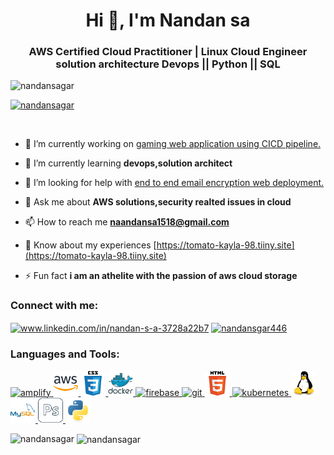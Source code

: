 <h1 align="center">Hi 👋, I'm Nandan sa</h1>
<h3 align="center">AWS Certified Cloud Practitioner | Linux Cloud Engineer solution architecture Devops || Python || SQL</h3>

<p align="left"> <img src="https://komarev.com/ghpvc/?username=nandansagar&label=Profile%20views&color=0e75b6&style=flat" alt="nandansagar" /> </p>

<p align="left"> <a href="https://github.com/ryo-ma/github-profile-trophy"><img src="https://github-profile-trophy.vercel.app/?username=nandansagar" alt="nandansagar" /></a> </p>

<p align="left"> <a href="https://twitter.com/" target="blank"><img src="https://img.shields.io/twitter/follow/?logo=twitter&style=for-the-badge" alt="" /></a> </p>

- 🔭 I’m currently working on [gaming web application using CICD pipeline.](http://my-game.s3-website-us-east-1.amazonaws.com)

- 🌱 I’m currently learning **devops,solution architect**

- 🤝 I’m looking for help with [end to end email encryption web deployment.](http://mymail1.s3-website-us-east-1.amazonaws.com)

- 💬 Ask me about **AWS solutions,security realted issues in cloud**

- 📫 How to reach me **naandansa1518@gmail.com**

- 📄 Know about my experiences [https://tomato-kayla-98.tiiny.site](https://tomato-kayla-98.tiiny.site)

- ⚡ Fun fact **i am an athelite with the passion of aws cloud storage**

<h3 align="left">Connect with me:</h3>
<p align="left">
<a href="https://linkedin.com/in/www.linkedin.com/in/nandan-s-a-3728a22b7" target="blank"><img align="center" src="https://raw.githubusercontent.com/rahuldkjain/github-profile-readme-generator/master/src/images/icons/Social/linked-in-alt.svg" alt="www.linkedin.com/in/nandan-s-a-3728a22b7" height="30" width="40" /></a>
<a href="https://instagram.com/nandansgar446" target="blank"><img align="center" src="https://raw.githubusercontent.com/rahuldkjain/github-profile-readme-generator/master/src/images/icons/Social/instagram.svg" alt="nandansgar446" height="30" width="40" /></a>
</p>

<h3 align="left">Languages and Tools:</h3>
<p align="left"> <a href="https://aws.amazon.com/amplify/" target="_blank" rel="noreferrer"> <img src="https://docs.amplify.aws/assets/logo-dark.svg" alt="amplify" width="40" height="40"/> </a> <a href="https://aws.amazon.com" target="_blank" rel="noreferrer"> <img src="https://raw.githubusercontent.com/devicons/devicon/master/icons/amazonwebservices/amazonwebservices-original-wordmark.svg" alt="aws" width="40" height="40"/> </a> <a href="https://www.w3schools.com/css/" target="_blank" rel="noreferrer"> <img src="https://raw.githubusercontent.com/devicons/devicon/master/icons/css3/css3-original-wordmark.svg" alt="css3" width="40" height="40"/> </a> <a href="https://www.docker.com/" target="_blank" rel="noreferrer"> <img src="https://raw.githubusercontent.com/devicons/devicon/master/icons/docker/docker-original-wordmark.svg" alt="docker" width="40" height="40"/> </a> <a href="https://firebase.google.com/" target="_blank" rel="noreferrer"> <img src="https://www.vectorlogo.zone/logos/firebase/firebase-icon.svg" alt="firebase" width="40" height="40"/> </a> <a href="https://git-scm.com/" target="_blank" rel="noreferrer"> <img src="https://www.vectorlogo.zone/logos/git-scm/git-scm-icon.svg" alt="git" width="40" height="40"/> </a> <a href="https://www.w3.org/html/" target="_blank" rel="noreferrer"> <img src="https://raw.githubusercontent.com/devicons/devicon/master/icons/html5/html5-original-wordmark.svg" alt="html5" width="40" height="40"/> </a> <a href="https://kubernetes.io" target="_blank" rel="noreferrer"> <img src="https://www.vectorlogo.zone/logos/kubernetes/kubernetes-icon.svg" alt="kubernetes" width="40" height="40"/> </a> <a href="https://www.linux.org/" target="_blank" rel="noreferrer"> <img src="https://raw.githubusercontent.com/devicons/devicon/master/icons/linux/linux-original.svg" alt="linux" width="40" height="40"/> </a> <a href="https://www.mysql.com/" target="_blank" rel="noreferrer"> <img src="https://raw.githubusercontent.com/devicons/devicon/master/icons/mysql/mysql-original-wordmark.svg" alt="mysql" width="40" height="40"/> </a> <a href="https://www.photoshop.com/en" target="_blank" rel="noreferrer"> <img src="https://raw.githubusercontent.com/devicons/devicon/master/icons/photoshop/photoshop-line.svg" alt="photoshop" width="40" height="40"/> </a> <a href="https://www.python.org" target="_blank" rel="noreferrer"> <img src="https://raw.githubusercontent.com/devicons/devicon/master/icons/python/python-original.svg" alt="python" width="40" height="40"/> </a> </p>

<p><img align="left" src="https://github-readme-stats.vercel.app/api/top-langs?username=nandansagar&show_icons=true&locale=en&layout=compact" alt="nandansagar" /></p>

<p>&nbsp;<img align="center" src="https://github-readme-stats.vercel.app/api?username=nandansagar&show_icons=true&locale=en" alt="nandansagar" /></p>
